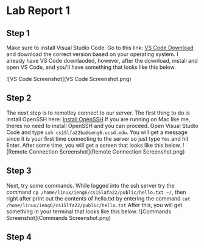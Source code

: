 # Lab Report 1
## Step 1

Make sure to install Visual Studio Code. Go to this link: [VS Code Download](https://code.visualstudio.com/download) and download the correct
version based on your operating system. I already have VS Code downlaoded, however, after the download, install and open VS Code, and you'll have
something that looks like this below.

![VS Code Screenshot](VS Code Screenshot.png)

## Step 2

The next step is to remotley connect to our server. The first thing to do is install OpenSSH here: [Install OpenSSH](https://learn.microsoft.com/en-us/windows-server/administration/openssh/openssh_install_firstuse?tabs=gui) If you are running on Mac like me, theres no need to install OpenSSH and you can proceed. Open Visual Studio Code and type `ssh cs15lfa22ba@ieng6.ucsd.edu`. 
You will get a message since it is your first time connecting to the server so just type `Yes` and hit Enter. After some time, you will get a screen that looks like this below.
![Remote Connection Screenshot](Remote Connection Screenshot.png)

## Step 3

Next, try some commands. While logged into the ssh server try the command `cp /home/linux/ieng6/cs15lafa22/public/hello.txt ~/`, then right after print out the contents of hello.txt by entering the command `cat /home/linux/ieng6/cs15lfa22/public/hello.txt` After this, you will get something in your terminal that looks like this below.
![Commands Screenshot](Commands Screenshot.png)

## Step 4
